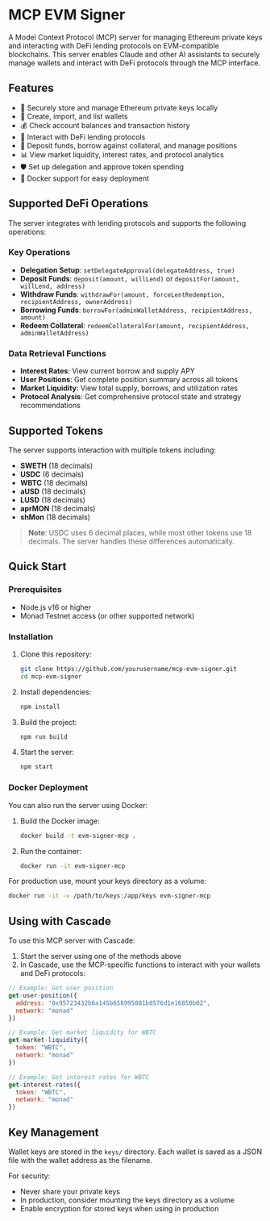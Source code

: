 # MCP EVM Signer

A Model Context Protocol (MCP) server for managing Ethereum private keys and interacting with DeFi lending protocols on EVM-compatible blockchains. This server enables Claude and other AI assistants to securely manage wallets and interact with DeFi protocols through the MCP interface.

## Features

- 🔑 Securely store and manage Ethereum private keys locally
- 💼 Create, import, and list wallets
- 💰 Check account balances and transaction history
- 🏦 Interact with DeFi lending protocols
- 🔄 Deposit funds, borrow against collateral, and manage positions
- 📊 View market liquidity, interest rates, and protocol analytics
- 🛡️ Set up delegation and approve token spending
- 🐳 Docker support for easy deployment

## Supported DeFi Operations

The server integrates with lending protocols and supports the following operations:

### Key Operations
- **Delegation Setup**: `setDelegateApproval(delegateAddress, true)`
- **Deposit Funds**: `deposit(amount, willLend)` or `depositFor(amount, willLend, address)`
- **Withdraw Funds**: `withdrawFor(amount, forceLentRedemption, recipientAddress, ownerAddress)`
- **Borrowing Funds**: `borrowFor(adminWalletAddress, recipientAddress, amount)`
- **Redeem Collateral**: `redeemCollateralFor(amount, recipientAddress, adminWalletAddress)`

### Data Retrieval Functions
- **Interest Rates**: View current borrow and supply APY
- **User Positions**: Get complete position summary across all tokens
- **Market Liquidity**: View total supply, borrows, and utilization rates
- **Protocol Analysis**: Get comprehensive protocol state and strategy recommendations

## Supported Tokens

The server supports interaction with multiple tokens including:
- **SWETH** (18 decimals)
- **USDC** (6 decimals)
- **WBTC** (18 decimals)
- **aUSD** (18 decimals)
- **LUSD** (18 decimals)
- **aprMON** (18 decimals)
- **shMon** (18 decimals)

> **Note**: USDC uses 6 decimal places, while most other tokens use 18 decimals. The server handles these differences automatically.

## Quick Start

### Prerequisites

- Node.js v16 or higher
- Monad Testnet access (or other supported network)

### Installation

1. Clone this repository:
   ```bash
   git clone https://github.com/yourusername/mcp-evm-signer.git
   cd mcp-evm-signer
   ```

2. Install dependencies:
   ```bash
   npm install
   ```

3. Build the project:
   ```bash
   npm run build
   ```

4. Start the server:
   ```bash
   npm start
   ```

### Docker Deployment

You can also run the server using Docker:

1. Build the Docker image:
   ```bash
   docker build -t evm-signer-mcp .
   ```

2. Run the container:
   ```bash
   docker run -it evm-signer-mcp
   ```

For production use, mount your keys directory as a volume:
   ```bash
   docker run -it -v /path/to/keys:/app/keys evm-signer-mcp
   ```

## Using with Cascade

To use this MCP server with Cascade:

1. Start the server using one of the methods above
2. In Cascade, use the MCP-specific functions to interact with your wallets and DeFi protocols:

```javascript
// Example: Get user position
get-user-position({
  address: "0x95723432b6a145b658995881b0576d1e16850b02",
  network: "monad"
})

// Example: Get market liquidity for WBTC
get-market-liquidity({
  token: "WBTC",
  network: "monad"
})

// Example: Get interest rates for WBTC
get-interest-rates({
  token: "WBTC",
  network: "monad"
})
```

## Key Management

Wallet keys are stored in the `keys/` directory. Each wallet is saved as a JSON file with the wallet address as the filename.

For security:
- Never share your private keys
- In production, consider mounting the keys directory as a volume
- Enable encryption for stored keys when using in production


